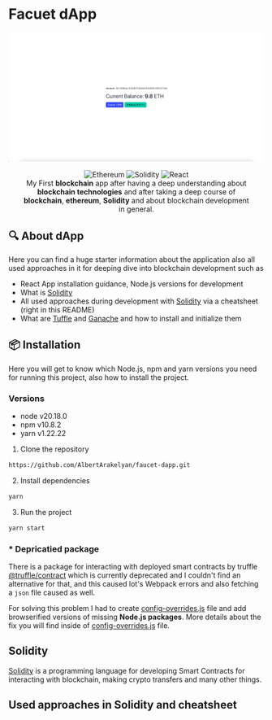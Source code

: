 # Facuet dApp

![Screenshot](./public/screenshot.png)

<div align="center">
  <img src="https://img.shields.io/badge/Ethereum-3C3C3D?style=for-the-badge&logo=Ethereum&logoColor=white" alt="Ethereum">
  <img src="https://img.shields.io/badge/Solidity-%23363636.svg?style=for-the-badge&logo=solidity&logoColor=white" alt="Solidity">
  <img src="https://img.shields.io/badge/react-%2320232a.svg?style=for-the-badge&logo=react&logoColor=%2361DAFB" alt="React">
</div>

<p align="center" style="width: 90%; margin: 0 auto">
  My First <b>blockchain</b> app after having a deep understanding about <b>blockchain technologies</b>
  and after taking a deep course of <b>blockchain</b>, <b>ethereum</b>, <b>Solidity</b> and about
  blockchain development in general.
</p>

## 🔍 About dApp
Here you can find a huge starter information about the application also all used approaches in it for
deeping dive into blockchain development such as

- React App installation guidance, Node.js versions for development
- What is [Solidity](https://soliditylang.org/)
- All used approaches during development with [Solidity](https://soliditylang.org/) via a cheatsheet (right in this README)
- What are [Tuffle](https://archive.trufflesuite.com/) and [Ganache](https://archive.trufflesuite.com/ganache/) and how to install and initialize them

## 📦 Installation
Here you will get to know which Node.js, npm and yarn versions you need for running this project, also
how to install the project.

### Versions
- node v20.18.0
- npm v10.8.2
- yarn v1.22.22

1. Clone the repository
```bash
https://github.com/AlbertArakelyan/faucet-dapp.git
```

2. Install dependencies
```bash
yarn
```

3. Run the project
```bash
yarn start
```

### \* Depricatied package
There is a package for interacting with deployed smart contracts by truffle [@truffle/contract](https://www.npmjs.com/package/@truffle/contract) which is currently deprecated and I couldn't find an alternative for that, and this caused lot's Webpack errors and also fetching a `json` file caused as well.

For solving this problem I had to create [config-overrides.js](./config-overrides.js) file and add browserified versions of missing **Node.js packages**. More details about the fix you will find inside of [config-overrides.js](./config-overrides.js) file.

## Solidity
[Solidity](https://soliditylang.org/) is a programming language for developing Smart Contracts for interacting with blockchain, making crypto transfers and many other things.

## Used approaches in Solidity and cheatsheet

